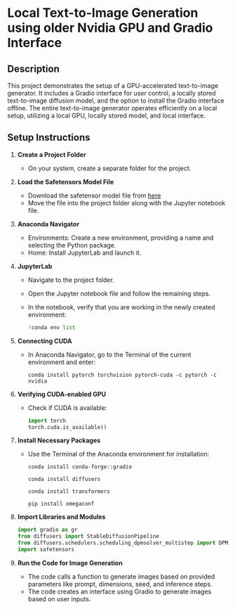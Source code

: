 # Local Text-to-Image Generation using older Nvidia GPU and Gradio Interface

## Description
This project demonstrates the setup of a GPU-accelerated text-to-image generator. 
It includes a Gradio interface for user control, a locally stored text-to-image diffusion model, and the option to install the Gradio interface offline. 
The entire text-to-image generator operates efficiently on a local setup, utilizing a local GPU, locally stored model, and local interface.

## Setup Instructions
1. **Create a Project Folder**
   - On your system, create a separate folder for the project.

2. **Load the Safetensors Model File**
   - Download the safetensor model file from [here](https://huggingface.co/dreamlike-art/dreamlike-diffusion-1.0/blob/main/dreamlike-diffusion-1.0.safetensors)
   - Move the file into the project folder along with the Jupyter notebook file.

3. **Anaconda Navigator**
   - Environments: Create a new environment, providing a name and selecting the Python package.
   - Home: Install JupyterLab and launch it.

4. **JupyterLab**
   - Navigate to the project folder.
   - Open the Jupyter notebook file and follow the remaining steps.
   - In the notebook, verify that you are working in the newly created environment:
     
     ```python
     !conda env list

5. **Connecting CUDA**
   - In Anaconda Navigator, go to the Terminal of the current environment and enter:

     `conda install pytorch torchvision pytorch-cuda -c pytorch -c nvidia`

6. **Verifying CUDA-enabled GPU**
   - Check if CUDA is available:

     ```python
     import torch
     torch.cuda.is_available()

8. **Install Necessary Packages**
   - Use the Terminal of the Anaconda environment for installation:
     
     `conda install conda-forge::gradio`
     
     `conda install diffusers`
     
     `conda install transformers`
     
     `pip install omegaconf`

9. **Import Libraries and Modules**
   ```python
   import gradio as gr
   from diffusers import StableDiffusionPipeline
   from diffusers.schedulers.scheduling_dpmsolver_multistep import DPMSolverMultistepScheduler
   import safetensors

10. **Run the Code for Image Generation**
    - The code calls a function to generate images based on provided parameters like prompt, dimensions, seed, and inference steps.
    - The code creates an interface using Gradio to generate images based on user inputs.
